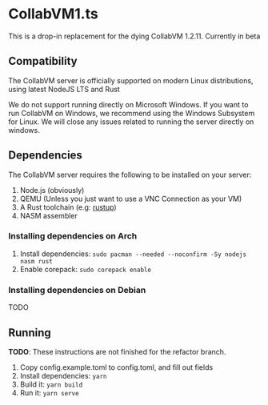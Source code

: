 # CollabVM1.ts
This is a drop-in replacement for the dying CollabVM 1.2.11. Currently in beta

## Compatibility

The CollabVM server is officially supported on modern Linux distributions, using latest NodeJS LTS and Rust

We do not support running directly on Microsoft Windows. If you want to run CollabVM on Windows, we recommend using the Windows Subsystem for Linux. We will close any issues related to running the server directly on windows.

## Dependencies

The CollabVM server requires the following to be installed on your server:

1. Node.js (obviously)
2. QEMU (Unless you just want to use a VNC Connection as your VM)
3. A Rust toolchain (e.g: [rustup](https://rustup.rs))
4. NASM assembler

### Installing dependencies on Arch

1. Install dependencies: `sudo pacman --needed --noconfirm -Sy nodejs nasm rust`
2. Enable corepack: `sudo corepack enable`

### Installing dependencies on Debian

TODO

## Running

**TODO**: These instructions are not finished for the refactor branch.

1. Copy config.example.toml to config.toml, and fill out fields
2. Install dependencies: `yarn`
3. Build it: `yarn build`
4. Run it: `yarn serve`
